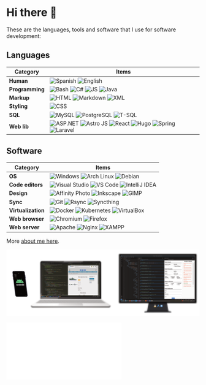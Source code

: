 # Hi there 👋

These are the languages, tools and software that I use for software development:

## Languages

| **Category**         | **Items**                                                                                                                                                       |
|----------------------|-----------------------------------------------------------------------------------------------------------------------------------------------------------------|
| **Human**            | ![Spanish](https://img.shields.io/badge/Español-🇪🇸-red) ![English](https://img.shields.io/badge/English-🇺🇸-blue)                                              |
| **Programming**      | ![Bash](https://img.shields.io/badge/-Bash-444444?style=flat&logo=GNU%20Bash) ![C#](https://img.shields.io/badge/-C%23-239120?style=flat&logo=C%20Sharp&logoColor=white) ![JS](https://img.shields.io/badge/-JS-F7DF1E?style=flat&logo=JavaScript&logoColor=black) ![Java](https://img.shields.io/badge/-Java-E34F26?style=flat&logo=java&logoColor=white) |
| **Markup**           | ![HTML](https://img.shields.io/badge/-HTML5-E34F26?style=flat&logo=HTML5&logoColor=white) ![Markdown](https://img.shields.io/badge/-Markdown-000000?style=flat&logo=Markdown&logoColor=white) ![XML](https://img.shields.io/badge/-XML-00599C?style=flat&logo=XML&logoColor=white)                                               |
| **Styling**          | ![CSS](https://img.shields.io/badge/-CSS-1572B6?style=flat&logo=CSS3&logoColor=white)                                                                                                                |
| **SQL**              | ![MySQL](https://img.shields.io/badge/-MySQL-4479A1?style=flat&logo=MySQL&logoColor=white) ![PostgreSQL](https://img.shields.io/badge/-PostgreSQL-336791?style=flat&logo=PostgreSQL&logoColor=white) ![T-SQL](https://img.shields.io/badge/-T--SQL-CC2927?style=flat&logo=Microsoft%20SQL%20Server&logoColor=white) |
| **Web lib**          | ![ASP.NET](https://img.shields.io/badge/-ASP.NET-5C2D91?style=flat&logo=aspdotnet&logoColor=white) ![Astro JS](https://img.shields.io/badge/-Astro%20JS-0c2445?style=flat&logo=astro) ![React](https://img.shields.io/badge/-React-61DAFB?style=flat&logo=react&logoColor=black) ![Hugo](https://img.shields.io/badge/-Hugo-FF4088?style=flat&logo=hugo) ![Spring](https://img.shields.io/badge/-Spring-6DB33F?style=flat&logo=spring&logoColor=white) ![Laravel](https://img.shields.io/badge/-Laravel-FF2D20?style=flat&logo=laravel&logoColor=white) |

## Software

| **Category**         | **Items**                                                                                                                                                       |
|----------------------|-----------------------------------------------------------------------------------------------------------------------------------------------------------------|
| **OS**               | ![Windows](https://img.shields.io/badge/-Windows-0078D6?style=flat&logo=windows&logoColor=white) ![Arch Linux](https://img.shields.io/badge/-Arch%20Linux-1793D1?style=flat&logo=arch-linux&logoColor=white) ![Debian](https://img.shields.io/badge/-Debian-A81D33?style=flat&logo=debian&logoColor=white)                       |
| **Code editors**     | ![Visual Studio](https://img.shields.io/badge/-Visual%20Studio-5C2D91?style=flat&logo=visual-studio) ![VS Code](https://img.shields.io/badge/-VS%20Code-007ACC?style=flat&logo=visual-studio-code&logoColor=white) ![IntelliJ IDEA](https://img.shields.io/badge/-IntelliJ%20IDEA-000000?style=flat&logo=intellij-idea&logoColor=white) |
| **Design**           | ![Affinity Photo](https://img.shields.io/badge/-Affinity%20Photo-002D3B?style=flat&logo=affinity&logoColor=white) ![Inkscape](https://img.shields.io/badge/-Inkscape-000000?style=flat&logo=inkscape&logoColor=white) ![GIMP](https://img.shields.io/badge/-GIMP-5C5C5C?style=flat&logo=gimp&logoColor=white) |
| **Sync**             | ![Git](https://img.shields.io/badge/-Git-F05032?style=flat&logo=git&logoColor=white) ![Rsync](https://img.shields.io/badge/-Rsync-3D8CFF?style=flat&logo=rsync&logoColor=white) ![Syncthing](https://img.shields.io/badge/-Syncthing-2D3134?style=flat&logo=syncthing&logoColor=white)                                 |
| **Virtualization**   | ![Docker](https://img.shields.io/badge/-Docker-2496ED?style=flat&logo=docker&logoColor=white) ![Kubernetes](https://img.shields.io/badge/-Kubernetes-326CE5?style=flat&logo=kubernetes&logoColor=white) ![VirtualBox](https://img.shields.io/badge/-VirtualBox-183A61?style=flat&logo=virtualbox)                       |
| **Web browser**      | ![Chromium](https://img.shields.io/badge/-Chromium-4E8FFB?style=flat&logo=Google%20Chrome&logoColor=white) ![Firefox](https://img.shields.io/badge/-Firefox-FF7139?style=flat&logo=Firefox&logoColor=white)                                |
| **Web server**       | ![Apache](https://img.shields.io/badge/-Apache-D22128?style=flat&logo=apache&logoColor=white) ![Nginx](https://img.shields.io/badge/-Nginx-009639?style=flat&logo=nginx&logoColor=white) ![XAMPP](https://img.shields.io/badge/-XAMPP-F37623?style=flat&logo=xampp&logoColor=white)                                  |

More [about me here](https://david7ce.github.io/about).

![wallpaper-devices](./img/wallpaper-david7ce-devices.png)

![gh-skyline](github-skyline-2021-2025.stl)

